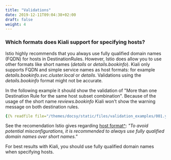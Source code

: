 ```yaml
---
title: "Validations"
date: 2019-12-11T09:04:38+02:00
draft: false
weight: 4
---
```



### Which formats does Kiali support for specifying hosts?

Istio highly recommends that you always use fully qualified domain names (FQDN) for hosts in DestinationRules. However, Istio does allow you to use other formats like short names (_details_ or _details.bookinfo_).
Kiali only supports FQDN and simple service names as host formats: for example _details.bookinfo.svc.cluster.local_ or _details_. Validations using the _details.bookinfo_ format might not be accurate.


In the following example it should show the validation of "More than one Destination Rule for the same host subset combination". Because of the usage of the short name _reviews.bookinfo_ Kiali won't show the warning message on both destination rules.

```yaml
{{% readfile file="/themes/docsy/static/files/validation_examples/001.yaml" %}}
```

See the recomendation Istio gives regarding [host format^](https://istio.io/docs/reference/config/networking/destination-rule/#DestinationRule):
_"To avoid potential misconfigurations, it is recommended to always use fully qualified domain names over short names."_

For best results with Kiali, you should use fully qualified domain names when specifying hosts.

